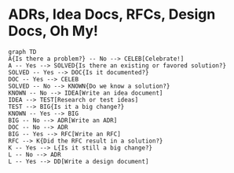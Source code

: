 # ADRs, Idea Docs, RFCs, Design Docs, Oh My!

```mermaid
graph TD
A{Is there a problem?} -- No --> CELEB[Celebrate!]
A -- Yes --> SOLVED{Is there an existing or favored solution?}
SOLVED -- Yes --> DOC{Is it documented?}
DOC -- Yes --> CELEB
SOLVED -- No --> KNOWN{Do we know a solution?}
KNOWN -- No --> IDEA[Write an idea document]
IDEA --> TEST[Research or test ideas]
TEST --> BIG{Is it a big change?}
KNOWN -- Yes --> BIG
BIG -- No --> ADR[Write an ADR]
DOC -- No --> ADR
BIG -- Yes --> RFC[Write an RFC]
RFC --> K{Did the RFC result in a solution?}
K -- Yes --> L{Is it still a big change?}
L -- No --> ADR
L -- Yes --> DD[Write a design document]
```
<!--stackedit_data:
eyJoaXN0b3J5IjpbLTE1MzYxMzYwMjgsMzg3OTg3ODAxLDE4MT
Y3MjI2NzgsLTE2MTI3OTYxNjVdfQ==
-->